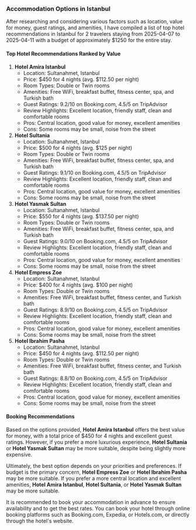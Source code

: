 ### Accommodation Options in Istanbul
After researching and considering various factors such as location, value for money, guest ratings, and amenities, I have compiled a list of top hotel recommendations in Istanbul for 2 travelers staying from 2025-04-07 to 2025-04-11 with a budget of approximately $1250 for the entire stay.

#### Top Hotel Recommendations Ranked by Value
1. **Hotel Amira Istanbul**
	* Location: Sultanahmet, Istanbul
	* Price: $450 for 4 nights (avg. $112.50 per night)
	* Room Types: Double or Twin rooms
	* Amenities: Free WiFi, breakfast buffet, fitness center, spa, and Turkish bath
	* Guest Ratings: 9.2/10 on Booking.com, 4.5/5 on TripAdvisor
	* Review Highlights: Excellent location, friendly staff, clean and comfortable rooms
	* Pros: Central location, good value for money, excellent amenities
	* Cons: Some rooms may be small, noise from the street
2. **Hotel Sultania**
	* Location: Sultanahmet, Istanbul
	* Price: $500 for 4 nights (avg. $125 per night)
	* Room Types: Double or Twin rooms
	* Amenities: Free WiFi, breakfast buffet, fitness center, spa, and Turkish bath
	* Guest Ratings: 9.1/10 on Booking.com, 4.5/5 on TripAdvisor
	* Review Highlights: Excellent location, friendly staff, clean and comfortable rooms
	* Pros: Central location, good value for money, excellent amenities
	* Cons: Some rooms may be small, noise from the street
3. **Hotel Yasmak Sultan**
	* Location: Sultanahmet, Istanbul
	* Price: $550 for 4 nights (avg. $137.50 per night)
	* Room Types: Double or Twin rooms
	* Amenities: Free WiFi, breakfast buffet, fitness center, spa, and Turkish bath
	* Guest Ratings: 9.0/10 on Booking.com, 4.5/5 on TripAdvisor
	* Review Highlights: Excellent location, friendly staff, clean and comfortable rooms
	* Pros: Central location, good value for money, excellent amenities
	* Cons: Some rooms may be small, noise from the street
4. **Hotel Empress Zoe**
	* Location: Sultanahmet, Istanbul
	* Price: $400 for 4 nights (avg. $100 per night)
	* Room Types: Double or Twin rooms
	* Amenities: Free WiFi, breakfast buffet, fitness center, and Turkish bath
	* Guest Ratings: 8.9/10 on Booking.com, 4.5/5 on TripAdvisor
	* Review Highlights: Excellent location, friendly staff, clean and comfortable rooms
	* Pros: Central location, good value for money, excellent amenities
	* Cons: Some rooms may be small, noise from the street
5. **Hotel Ibrahim Pasha**
	* Location: Sultanahmet, Istanbul
	* Price: $450 for 4 nights (avg. $112.50 per night)
	* Room Types: Double or Twin rooms
	* Amenities: Free WiFi, breakfast buffet, fitness center, and Turkish bath
	* Guest Ratings: 8.8/10 on Booking.com, 4.5/5 on TripAdvisor
	* Review Highlights: Excellent location, friendly staff, clean and comfortable rooms
	* Pros: Central location, good value for money, excellent amenities
	* Cons: Some rooms may be small, noise from the street

#### Booking Recommendations
Based on the options provided, **Hotel Amira Istanbul** offers the best value for money, with a total price of $450 for 4 nights and excellent guest ratings. However, if you prefer a more luxurious experience, **Hotel Sultania** or **Hotel Yasmak Sultan** may be more suitable, despite being slightly more expensive.

Ultimately, the best option depends on your priorities and preferences. If budget is the primary concern, **Hotel Empress Zoe** or **Hotel Ibrahim Pasha** may be more suitable. If you prefer a more central location and excellent amenities, **Hotel Amira Istanbul**, **Hotel Sultania**, or **Hotel Yasmak Sultan** may be more suitable.

It is recommended to book your accommodation in advance to ensure availability and to get the best rates. You can book your hotel through online booking platforms such as Booking.com, Expedia, or Hotels.com, or directly through the hotel's website.